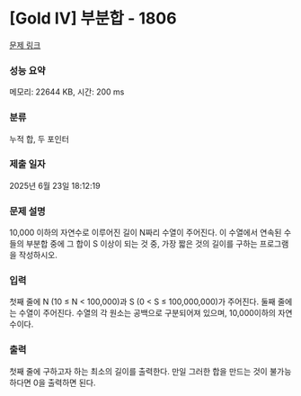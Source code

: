 # [Gold IV] 부분합 - 1806 

[문제 링크](https://www.acmicpc.net/problem/1806) 

### 성능 요약

메모리: 22644 KB, 시간: 200 ms

### 분류

누적 합, 두 포인터

### 제출 일자

2025년 6월 23일 18:12:19

### 문제 설명

<p>10,000 이하의 자연수로 이루어진 길이 N짜리 수열이 주어진다. 이 수열에서 연속된 수들의 부분합 중에 그 합이 S 이상이 되는 것 중, 가장 짧은 것의 길이를 구하는 프로그램을 작성하시오.</p>

### 입력 

 <p>첫째 줄에 N (10 ≤ N < 100,000)과 S (0 < S ≤ 100,000,000)가 주어진다. 둘째 줄에는 수열이 주어진다. 수열의 각 원소는 공백으로 구분되어져 있으며, 10,000이하의 자연수이다.</p>

### 출력 

 <p>첫째 줄에 구하고자 하는 최소의 길이를 출력한다. 만일 그러한 합을 만드는 것이 불가능하다면 0을 출력하면 된다.</p>


